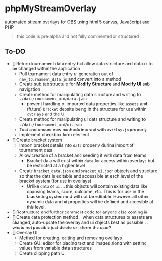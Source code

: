 # phpMyStreamOverlay
automated stream overlays for OBS using html 5 canvas, JavaScript and PHP

> this code is pre-alpha and not fully commented or structured

## To-DO
- [] Return tournament data entry but allow data structure and data ui to be changed within the application
	- Pull tournament data entry ui generation out of `nav_tournament_data.js` and convert into a method
	- Create sub tab structure for **Modify Structure** and **Modify UI** sub navigation
	- Create method for manipulating data structure and writing to `./data/tournament_uid/data.json`
		- prevent handling of imported data properties like `assets` and (future) `bracket` depsite being in the structure for use within overlays and the UI
	- Create method for manipulating ui data structure and writing to `./data/tournament_uid/ui.json`
	- Test and ensure new methods interact with `overlay.js` properly
	- Implement checkbox form element
- [] Create bracket system
	- Import bracket details into `data` property during import of tournament data
	- Allow creation of a bracket and seeding it with data from teams
		- Bracket data will exist within `data` for access within overlays but be restricted at a higher level
	- Create `bracket_data.json` and `bracket_ui.json` objects and structure so that the data is editable and accessible at each level of the bracket system (for use in overlays)
		- Unlike `data` or `ui` ... this objects will contain existing data like opposing teams, score, outcome, etc. This is for use in the bracketing system and will not be editable. However all other dynamic data and ui properties will be defined and accesible at this level.
- [] Restructure and further comment code for anyone else coming in
- [] Create data protection method .. when data structures or assets are changed, auto-update the overlay and ui objects best as possible ... whats not possible just delete or inform the user?
- [] Overlay UI
	- Method for creating, editing and removing overlays
	- Create GUI editor for placing text and images along with setting values from variable data structures
	- Create clipping path UI

